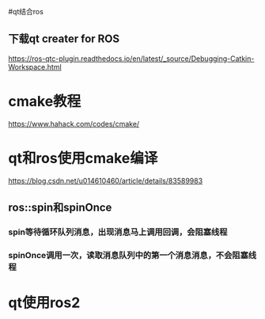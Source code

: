 #qt结合ros
## 下载qt creater for ROS
https://ros-qtc-plugin.readthedocs.io/en/latest/_source/Debugging-Catkin-Workspace.html
# cmake教程
https://www.hahack.com/codes/cmake/
# qt和ros使用cmake编译
https://blog.csdn.net/u014610460/article/details/83589983
## ros::spin和spinOnce
### spin等待循环队列消息，出现消息马上调用回调，会阻塞线程
### spinOnce调用一次，读取消息队列中的第一个消息消息，不会阻塞线程
# qt使用ros2

